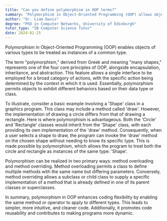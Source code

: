 ```yaml
---
title: "Can you define polymorphism in OOP terms?"
summary: "Polymorphism in Object-Oriented Programming (OOP) allows objects of different types to be treated as objects of a common type."
author: "Dr. Liam Davis"
degree: "PhD in Computer Networks, University of Edinburgh"
tutor_type: "IB Computer Science Tutor"
date: 2024-02-25
---
```


Polymorphism in Object-Oriented Programming (OOP) enables objects of various types to be treated as instances of a common type.

The term "polymorphism," derived from Greek and meaning "many shapes," represents one of the four core principles of OOP, alongside encapsulation, inheritance, and abstraction. This feature allows a single interface to be employed for a broad category of actions, with the specific action being determined by the context in which it is used. Essentially, polymorphism permits objects to exhibit different behaviors based on their data type or class.

To illustrate, consider a basic example involving a 'Shape' class in a graphics program. This class may include a method called 'draw'. However, the implementation of drawing a circle differs from that of drawing a rectangle. Here is where polymorphism is advantageous. Both the 'Circle' and 'Rectangle' classes would inherit from the 'Shape' class, with each providing its own implementation of the 'draw' method. Consequently, when a user selects a shape to draw, the program can invoke the 'draw' method on the chosen shape without needing to know its specific type. This is made possible by polymorphism, which allows the program to treat both the circle and rectangle as instances of the same type: 'Shape'.

Polymorphism can be realized in two primary ways: method overloading and method overriding. Method overloading permits a class to define multiple methods with the same name but differing parameters. Conversely, method overriding allows a subclass or child class to supply a specific implementation of a method that is already defined in one of its parent classes or superclasses.

In summary, polymorphism in OOP enhances coding flexibility by enabling the same method or operator to apply to different types. This leads to simpler, more intuitive, and cleaner code. Additionally, it promotes code reusability and contributes to making programs more dynamic.
    
